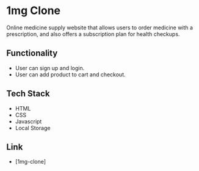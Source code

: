 # 1mg Clone

Online medicine supply website that allows users to order medicine with a prescription, and also offers a subscription plan for health checkups.

## Functionality 

- User can sign up and login.
- User can add product to cart and checkout.

## Tech Stack

- HTML
- CSS
- Javascript 
- Local Storage

## Link

- [1mg-clone]
<a href="link"><img src="https://dreamy-torrone-b07f17.netlify.app/" target="blank" alt=""></a>